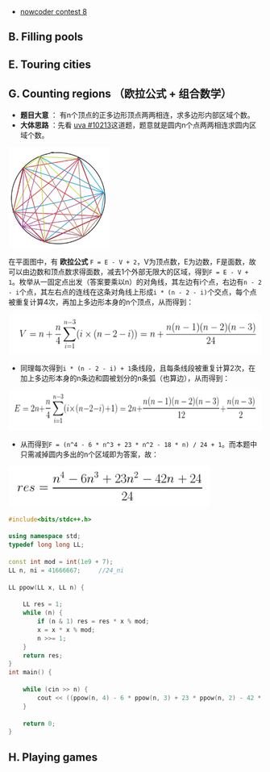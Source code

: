 * [nowcoder contest 8](https://www.nowcoder.com/acm/contest/146#question)

## B. Filling pools

## E. Touring cities

## G. Counting regions （欧拉公式 + 组合数学）
* **题目大意** ： 有n个顶点的正多边形顶点两两相连，求多边形内部区域个数。
* **大体思路** ：先看 [uva #10213](https://uva.onlinejudge.org/index.php?option=com_onlinejudge&Itemid=8&page=show_problem&problem=1154)这道题，题意就是圆内n个点两两相连求圆内区域个数。
<img src="_image/G_2.jpg" width="200" height="200" />

在平面图中，有 **欧拉公式** `F = E - V + 2`，V为顶点数，E为边数，F是面数，故可以由边数和顶点数求得面数，减去1个外部无限大的区域，得到`F = E - V + 1`。枚举从一固定点出发（答案要乘以n）的对角线，其左边有i个点，右边有`n - 2 - i`个点，其左右点的连线在这条对角线上形成`i * (n - 2 - i)`个交点，每个点被重复计算4次，再加上多边形本身的n个顶点，从而得到：

<img src="_image/G_1.jpg" width="600" height="80" />

* 同理每次得到`i * (n - 2 - i) + 1`条线段，且每条线段被重复计算2次，在加上多边形本身的n条边和圆被划分的n条弧（也算边），从而得到：

<img src="_image/G_3.jpg" width="800" height="80" />

* 从而得到`F = (n^4 - 6 * n^3 + 23 * n^2 - 18 * n) / 24 + 1`。而本题中只需减掉圆内多出的n个区域即为答案，故：

<img src="_image/G_4.jpg" width="400" height="80" />

```c++
#include<bits/stdc++.h>

using namespace std;
typedef long long LL;

const int mod = int(1e9 + 7);
LL n, ni = 41666667;     //24_ni

LL ppow(LL x, LL n) {

    LL res = 1;
    while (n) {
        if (n & 1) res = res * x % mod;
        x = x * x % mod;
        n >>= 1;
    }
    return res;
}
int main() {

    while (cin >> n) {
        cout << ((ppow(n, 4) - 6 * ppow(n, 3) + 23 * ppow(n, 2) - 42 * n + 24) % mod * ni % mod + mod) % mod << endl;
    }

    return 0;
}
```
## H. Playing games

